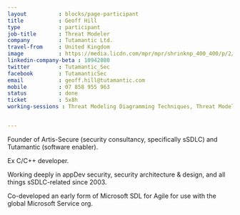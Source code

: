 ```yaml
---
layout          : blocks/page-participant
title           : Geoff Hill
type            : participant
job-title       : Threat Modeler
company         : Tutamantic Ltd.
travel-from     : United Kingdom
image           : https://media.licdn.com/mpr/mpr/shrinknp_400_400/p/2/005/04d/266/048ec09.jpg
linkedin-company-beta : 10942080
twitter         : Tutamantic_Sec
facebook        : TutamanticSec
email           : geoff.hill@tutamantic.com
mobile          : 07 858 955 963
status          : done
ticket          : 5x8h
working-sessions : Threat Modeling Diagramming Techniques, Threat Modeling OWASP Pages, Maturity Models tool, Review and improve the 12 SAMM practices, SAMM Metrics for Enterprise, Threat Modeling Cheat Sheet & Lightweight Threat Modeling, SAMM - Maturity Models tool, GDPR and DPO AppSec implications, SAMM Metrics for Enterprises, Women in Cyber, Define Agile Security Practices, Using Security Risks to Measure Agile Practices, Integrating Security into a Portfolio Kanban, Threat Modeling Cheat Sheet & Lightweight Threat Modeling (Part II), Threat Modeling Scaling and Security Champions


---
```


Founder of Artis-Secure (security consultancy, specifically sSDLC) and Tutamantic (software enabler).

Ex C/C++ developer. 

Working deeply in appDev security, security architecture & design, and all things sSDLC-related since 2003. 

Co-developed an early form of Microsoft SDL for Agile for use with the global Microsoft Service org.
